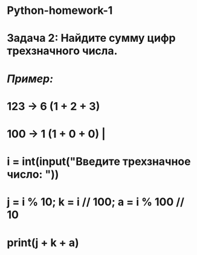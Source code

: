 # Python-homework-1

# Задача 2: Найдите сумму цифр трехзначного числа.
# *Пример:*
# 123 -> 6 (1 + 2 + 3)
# 100 -> 1 (1 + 0 + 0) |

# i = int(input("Введите трехзначное число: "))
# j = i % 10; k = i // 100; a = i % 100 // 10

# print(j + k + a)
